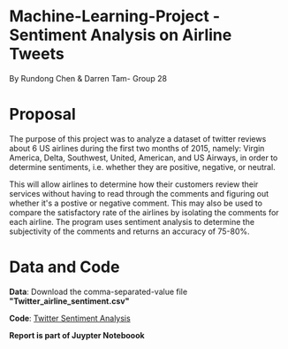 # Machine-Learning-Project - Sentiment Analysis on Airline Tweets
By Rundong Chen & Darren Tam- Group 28

# Proposal
The purpose of this project was to analyze a dataset of twitter reviews about 6 US airlines during the first two months of 2015, namely: Virgin America, Delta, Southwest, United, American, and US Airways, in order to determine sentiments, i.e. whether they are positive, negative, or neutral. 

This will allow airlines to determine how their customers review their services without having to read through the comments and figuring out whether it's a postive or negative comment. This may also be used to compare the satisfactory rate of the airlines by isolating the comments for each airline. The program uses sentiment analysis to determine the subjectivity of the comments and returns an accuracy of 75-80%. 

# Data and Code
**Data**: Download the comma-separated-value file **"Twitter_airline_sentiment.csv"**

**Code**: [Twitter Sentiment Analysis](./Twitter_Sentiment_Analysis.ipynb)

**Report is part of Juypter Noteboook**
